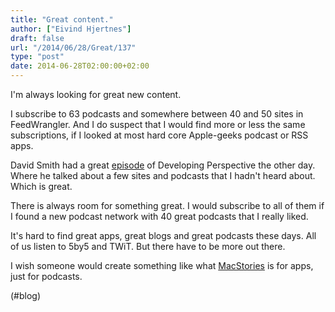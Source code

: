 ```yaml
---
title: "Great content."
author: ["Eivind Hjertnes"]
draft: false
url: "/2014/06/28/Great/137"
type: "post"
date: 2014-06-28T02:00:00+02:00
---
```


I'm always looking for great new content.

I subscribe to 63 podcasts and somewhere between 40 and 50 sites in
FeedWrangler. And I do suspect that I would find more or less the same
subscriptions, if I looked at most hard core Apple-geeks podcast or RSS
apps.

David Smith had a great
[episode](http://developingperspective.com/2014/06/26/0/) of
Developing Perspective the other day. Where he talked about a few sites
and podcasts that I hadn't heard about. Which is great.

There is always room for something great. I would subscribe to all of
them if I found a new podcast network with 40 great podcasts that I
really liked.

It's hard to find great apps, great blogs and great podcasts these days.
All of us listen to 5by5 and TWiT. But there have to be more out there.

I wish someone would create something like what
[MacStories](http://macstories.net) is for apps, just for podcasts.

(#blog)
